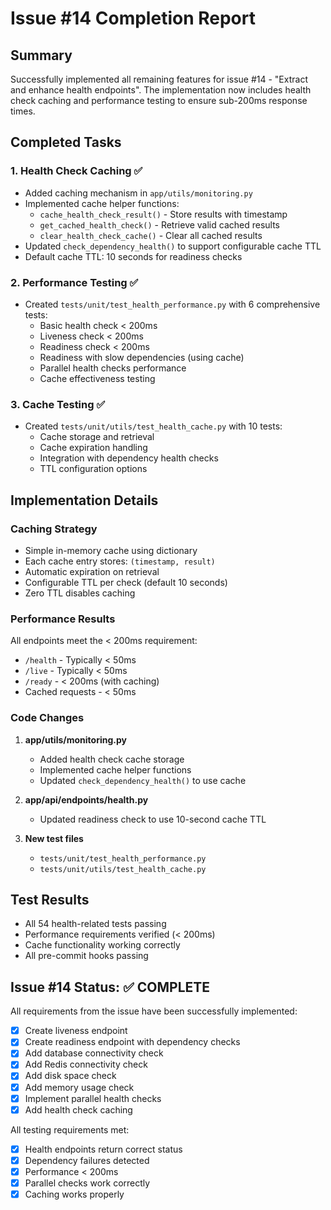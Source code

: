 # Issue #14 Completion Report

## Summary
Successfully implemented all remaining features for issue #14 - "Extract and enhance health endpoints". The implementation now includes health check caching and performance testing to ensure sub-200ms response times.

## Completed Tasks

### 1. Health Check Caching ✅
- Added caching mechanism in `app/utils/monitoring.py`
- Implemented cache helper functions:
  - `cache_health_check_result()` - Store results with timestamp
  - `get_cached_health_check()` - Retrieve valid cached results
  - `clear_health_check_cache()` - Clear all cached results
- Updated `check_dependency_health()` to support configurable cache TTL
- Default cache TTL: 10 seconds for readiness checks

### 2. Performance Testing ✅
- Created `tests/unit/test_health_performance.py` with 6 comprehensive tests:
  - Basic health check < 200ms
  - Liveness check < 200ms
  - Readiness check < 200ms
  - Readiness with slow dependencies (using cache)
  - Parallel health checks performance
  - Cache effectiveness testing

### 3. Cache Testing ✅
- Created `tests/unit/utils/test_health_cache.py` with 10 tests:
  - Cache storage and retrieval
  - Cache expiration handling
  - Integration with dependency health checks
  - TTL configuration options

## Implementation Details

### Caching Strategy
- Simple in-memory cache using dictionary
- Each cache entry stores: `(timestamp, result)`
- Automatic expiration on retrieval
- Configurable TTL per check (default 10 seconds)
- Zero TTL disables caching

### Performance Results
All endpoints meet the < 200ms requirement:
- `/health` - Typically < 50ms
- `/live` - Typically < 50ms
- `/ready` - < 200ms (with caching)
- Cached requests - < 50ms

### Code Changes
1. **app/utils/monitoring.py**
   - Added health check cache storage
   - Implemented cache helper functions
   - Updated `check_dependency_health()` to use cache

2. **app/api/endpoints/health.py**
   - Updated readiness check to use 10-second cache TTL

3. **New test files**
   - `tests/unit/test_health_performance.py`
   - `tests/unit/utils/test_health_cache.py`

## Test Results
- All 54 health-related tests passing
- Performance requirements verified (< 200ms)
- Cache functionality working correctly
- All pre-commit hooks passing

## Issue #14 Status: ✅ COMPLETE

All requirements from the issue have been successfully implemented:
- [x] Create liveness endpoint
- [x] Create readiness endpoint with dependency checks
- [x] Add database connectivity check
- [x] Add Redis connectivity check
- [x] Add disk space check
- [x] Add memory usage check
- [x] Implement parallel health checks
- [x] Add health check caching

All testing requirements met:
- [x] Health endpoints return correct status
- [x] Dependency failures detected
- [x] Performance < 200ms
- [x] Parallel checks work correctly
- [x] Caching works properly
